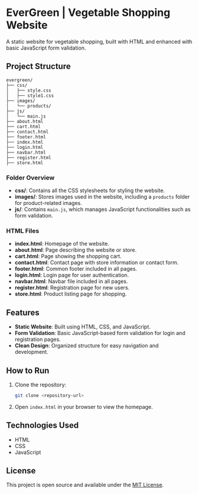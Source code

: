 # EverGreen | Vegetable Shopping Website  

A static website for vegetable shopping, built with HTML and enhanced with basic JavaScript form validation.  

## Project Structure  

```
evergreen/  
├── css/  
│   ├── style.css  
│   ├── style1.css  
├── images/  
│   └── products/  
├── js/  
│   └── main.js  
├── about.html  
├── cart.html  
├── contact.html  
├── footer.html  
├── index.html  
├── login.html  
├── navbar.html  
├── register.html  
├── store.html  
```  

### Folder Overview  
- **css/**: Contains all the CSS stylesheets for styling the website.  
- **images/**: Stores images used in the website, including a `products` folder for product-related images.  
- **js/**: Contains `main.js`, which manages JavaScript functionalities such as form validation.  

### HTML Files  
- **index.html**: Homepage of the website.  
- **about.html**: Page describing the website or store.  
- **cart.html**: Page showing the shopping cart.  
- **contact.html**: Contact page with store information or contact form.  
- **footer.html**: Common footer included in all pages.  
- **login.html**: Login page for user authentication.  
- **navbar.html**: Navbar file included in all pages.  
- **register.html**: Registration page for new users.  
- **store.html**: Product listing page for shopping.  

## Features  
- **Static Website**: Built using HTML, CSS, and JavaScript.  
- **Form Validation**: Basic JavaScript-based form validation for login and registration pages.  
- **Clean Design**: Organized structure for easy navigation and development.  

## How to Run  
1. Clone the repository:  
   ```bash  
   git clone <repository-url>  
   ```  
2. Open `index.html` in your browser to view the homepage.  

## Technologies Used  
- HTML  
- CSS  
- JavaScript  

## License

This project is open source and available under the [MIT License](LICENSE).
